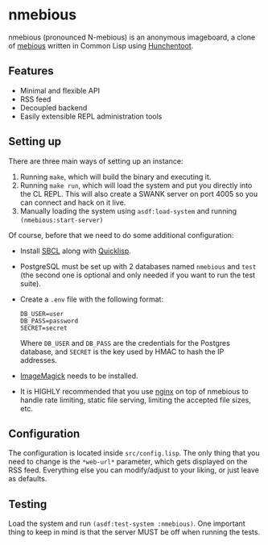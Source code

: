 # nmebious

nmebious (pronounced N-mebious) is an anonymous imageboard, a clone of [mebious](http://mebious.co.uk) written in Common Lisp using [Hunchentoot](https://edicl.github.io/hunchentoot/).

## Features

- Minimal and flexible API
- RSS feed
- Decoupled backend
- Easily extensible REPL administration tools

## Setting up

There are three main ways of setting up an instance:

1. Running `make`, which will build the binary and executing it.
2. Running `make run`, which will load the system and put you directly into the CL REPL. This will also create a SWANK server on port 4005 so you can connect and hack on it live.
3. Manually loading the system using `asdf:load-system` and running `(nmebious:start-server)`

Of course, before that we need to do some additional configuration:

- Install [SBCL](http://www.sbcl.org/) along with [Quicklisp](https://www.quicklisp.org/).
- PostgreSQL must be set up with 2 databases named `nmebious` and `test` (the second one is optional and only needed if you want to run the test suite).
- Create a `.env` file with the following format:
	```
   DB_USER=user
   DB_PASS=password
   SECRET=secret
   	```
  Where `DB_USER` and `DB_PASS` are the credentials for the Postgres database, and `SECRET` is the key used by HMAC to hash the IP addresses.

- [ImageMagick](https://imagemagick.org/) needs to be installed.

- It is HIGHLY recommended that you use [nginx](https://www.nginx.com/) on top of nmebious to handle rate limiting, static file serving, limiting the accepted file sizes, etc.

## Configuration

The configuration is located inside `src/config.lisp`.
The only thing that you need to change is the `*web-url*` parameter, which gets displayed on the RSS feed. Everything else you can modify/adjust to your liking, or just leave as defaults.

## Testing

Load the system and run `(asdf:test-system :nmebious)`.
One important thing to keep in mind is that the server MUST be off when running the tests.

  
